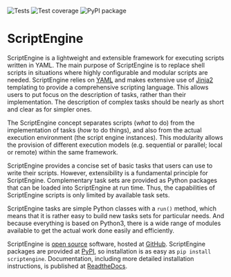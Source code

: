 ![Tests](https://github.com/uwefladrich/scriptengine/actions/workflows/pytest.yml/badge.svg)
![Test coverage](https://coveralls.io/repos/github/uwefladrich/scriptengine/badge.svg)
![PyPI package](https://github.com/uwefladrich/scriptengine/actions/workflows/publish-to-pypi.yml/badge.svg)

# ScriptEngine

ScriptEngine is a lightweight and extensible framework for executing scripts
written in YAML. The main purpose of ScriptEngine is to replace shell scripts
in situations where highly configurable and modular scripts are needed.
ScriptEngine relies on [YAML](https://yaml.org/) and makes extensive use of
[Jinja2](https://palletsprojects.com/p/jinja/) templating to provide a
comprehensive scripting language. This allows users to put focus on the
description of tasks, rather than their implementation. The description of
complex tasks should be nearly as short and clear as for simpler ones.

The ScriptEngine concept separates scripts (*what* to do) from the
implementation of tasks (*how* to do things), and also from the actual
execution environment (the script engine instances). This modularity allows the
provision of different execution models (e.g. sequential or parallel; local or
remote) within the same framework.

ScriptEngine provides a concise set of basic tasks that users can use to write
their scripts. However, extensibility is a fundamental principle for
ScriptEngine. Complementary task sets are provided as Python packages that can
be loaded into ScriptEngine at run time. Thus, the capabilities of ScriptEngine
scripts is only limited by available task sets.

ScriptEngine tasks are simple Python classes with a `run()` method, which means
that it is rather easy to build new tasks sets for particular needs. And
because everything is based on Python3, there is a wide range of modules
available to get the actual work done easily and efficiently.

ScriptEngine is [open source](LICENSE) software, hosted at
[GitHub](https://github.com/uwefladrich/scriptengine). ScriptEngine packages
are provided at [PyPI](https://pypi.org/project/scriptengine/), so installation
is as easy as `pip install scriptengine`. Documentation, including more
detailed installation instructions, is published at
[ReadtheDocs](https://scriptengine.readthedocs.io/en/latest/).

